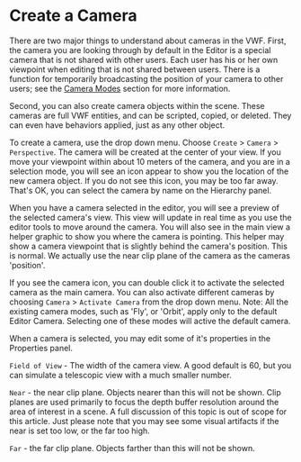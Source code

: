 # Create a Camera

There are two major things to understand about cameras in the VWF. First, the camera you are looking through by default in the Editor is a special camera that is not shared with other users. Each user has his or her own viewpoint when editing that is not shared between users. There is a function for temporarily broadcasting the position of your camera to other users; see the [Camera Modes](camera-modes.md "Camera Modes") section for more information. 

Second, you can also create camera objects within the scene. These cameras are full VWF entities, and can be scripted, copied, or deleted. They can even have behaviors applied, just as any other object. 

To create a camera, use the drop down menu. Choose `Create` > `Camera` > `Perspective`. The camera will be created at the center of your view. If you move your viewpoint within about 10 meters of the camera, and you are in a selection mode, you will see an icon appear to show you the location of the new camera object. If you do not see this icon, you may be too far away. That's OK, you can select the camera by name on the Hierarchy panel. 

When you have a camera selected in the editor, you will see a preview of the selected camera's view. This view will update in real time as you use the editor tools to move around the camera. You will also see in the main view a helper graphic to show you where the camera is pointing. This helper may show a camera viewpoint that is slightly behind the camera's position. This is normal. We actually use the near clip plane of the camera as the cameras 'position'. 

If you see the camera icon, you can double click it to activate the selected camera as the main camera. You can also activate different cameras by choosing `Camera` > `Activate Camera` from the drop down menu. Note: All the existing camera modes, such as 'Fly', or 'Orbit', apply only to the default Editor Camera. Selecting one of these modes will active the default camera.

When a camera is selected, you may edit some of it's properties in the Properties panel.

`Field of View` - The width of the camera view. A good default is 60, but you can simulate a telescopic view with a much smaller number.

`Near` - the near clip plane. Objects nearer than this will not be shown. Clip planes are used primarily to focus the depth buffer resolution around the area of interest in a scene. A full discussion of this topic is out of scope for this article. Just please note that you may see some visual artifacts if the near is set too low, or the far too high.

`Far` - the far clip plane. Objects farther than this will not be shown.